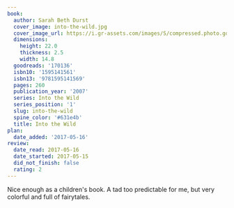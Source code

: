 ```yaml
---
book:
  author: Sarah Beth Durst
  cover_image: into-the-wild.jpg
  cover_image_url: https://i.gr-assets.com/images/S/compressed.photo.goodreads.com/books/1172374563l/170136._SY475_.jpg
  dimensions:
    height: 22.0
    thickness: 2.5
    width: 14.8
  goodreads: '170136'
  isbn10: '1595141561'
  isbn13: '9781595141569'
  pages: 260
  publication_year: '2007'
  series: Into the Wild
  series_position: '1'
  slug: into-the-wild
  spine_color: '#631e4b'
  title: Into the Wild
plan:
  date_added: '2017-05-16'
review:
  date_read: 2017-05-16
  date_started: 2017-05-15
  did_not_finish: false
  rating: 2
---
```


Nice enough as a children's book. A tad too predictable for me, but very colorful and full of fairytales.
